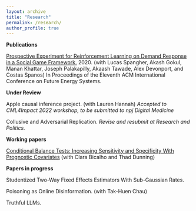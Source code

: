 ```yaml
---
layout: archive
title: "Research"
permalink: /research/
author_profile: true
---
```


**Publications**

[Prospective Experiment for Reinforcement Learning on Demand Response in a Social Game Framework.](https://dl.acm.org/doi/abs/10.1145/3396851.3402365) 2020. (with Lucas Spangher, Akash Gokul, Manan Khattar, Joseph Palakapilly, Akaash Tawade, Alex Devonport, and Costas Spanos) In Proceedings of the Eleventh ACM International Conference on Future Energy Systems.

**Under Review**

Apple causal inference project. (with Lauren Hannah) _Accepted to CML4Impact 2022 workshop, to be submitted to npj Digital Medicine_ 

Collusive and Adversarial Replication. _Revise and resubmit at Research and Politics._

**Working papers**

[Conditional Balance Tests: Increasing Sensitivity and Specificity With Prognostic Covariates](https://arxiv.org/abs/2205.10478) (with Clara Bicalho and Thad Dunning)

**Papers in progress** 

Studentized Two-Way Fixed Effects Estimators With Sub-Gaussian Rates.

Poisoning as Online Disinformation. (with Tak-Huen Chau)

Truthful LLMs.














